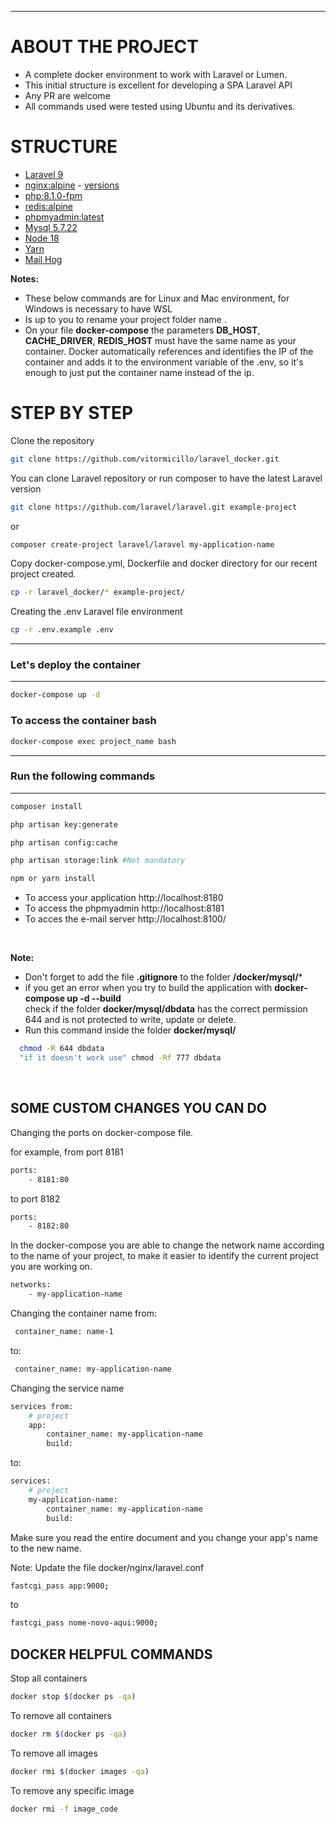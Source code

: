 ****
# ABOUT THE PROJECT
- A complete docker environment to work with Laravel or Lumen.
- This initial structure is excellent for developing a SPA Laravel API
- Any PR are welcome
- All commands used were tested using Ubuntu and its derivatives.

# STRUCTURE
 * [Laravel 9](https://laravel.com)
 * [nginx:alpine](https://hub.docker.com/_/nginx) - [versions](https://nginx.org/en/CHANGES)
 * [php:8.1.0-fpm](https://hub.docker.com/_/php)
 * [redis:alpine](https://hub.docker.com/_/redis)
 * [phpmyadmin:latest](https://hub.docker.com/_/phpmyadmin)
 * [Mysql 5.7.22](https://hub.docker.com/_/mysql)
 * [Node 18](https://github.com/nodesource/distributions#debmanual)
 * [Yarn](https://https://yarnpkg.com/)
 * [Mail Hog](https://github.com/mailhog/MailHog)

**Notes:** 
- These below commands are for Linux and Mac environment, for Windows is necessary to have WSL
- Is up to you to rename your project folder name .
- On your file **docker-compose** the parameters  **DB_HOST**, **CACHE_DRIVER**, **REDIS_HOST** must have the same name as your container.
Docker automatically references and identifies the IP of the container and adds it to the environment variable of the .env, so it's enough to just put the container name instead of the ip.

 # STEP BY STEP

Clone the repository
```sh
git clone https://github.com/vitormicillo/laravel_docker.git
```

You can clone Laravel repository or run composer to have the latest Laravel version

```sh
git clone https://github.com/laravel/laravel.git example-project
``` 
or

```sh
composer create-project laravel/laravel my-application-name
```

Copy docker-compose.yml, Dockerfile and docker directory for our recent project created.

```sh
cp -r laravel_docker/* example-project/
```

Creating the .env Laravel file environment
```sh
cp -r .env.example .env
```

----
### Let's deploy the container
----

```sh
docker-compose up -d
```

### To access the container bash
```sh
docker-compose exec project_name bash
```
----
### Run the following commands
----
```sh
composer install

php artisan key:generate

php artisan config:cache

php artisan storage:link #Not mandatory

npm or yarn install
```

- To access your application  http://localhost:8180
- To access the phpmyadmin http://localhost:8181
- To acces the e-mail server http://localhost:8100/

<br>

**Note:**
- Don't forget to add the file **.gitignore** to the folder **/docker/mysql/*** 
- if you get an error when you try to build the application with **docker-compose up -d --build**  
  check if the folder **docker/mysql/dbdata** has the correct permission 644 and is not protected to write, update or delete.
- Run this command inside the folder **docker/mysql/**

```sh
  chmod -R 644 dbdata
  "if it doesn't work use" chmod -Rf 777 dbdata
```

<br>

## SOME CUSTOM CHANGES YOU CAN DO
Changing the ports on docker-compose file.

for example, from port 8181

```sh
ports:
    - 8181:80
```
to port 8182
```sh
ports:
    - 8182:80
```

In the docker-compose you are able to change the network name according to the name of your project, to make it easier to identify the current project you are working on.
```sh
networks:
    - my-application-name
```

Changing the container name from:

```sh
 container_name: name-1
```
to:
```sh
 container_name: my-application-name
```

Changing the service name
```sh
services from:
    # project
    app:
        container_name: my-application-name
        build:
```        
to:
```sh
services:
    # project
    my-application-name:
        container_name: my-application-name
        build:
```  

Make sure you read the entire document and you change your app's name to the new name.

Note: Update the file docker/nginx/laravel.conf
```sh
fastcgi_pass app:9000;
```
to
```sh
fastcgi_pass nome-novo-aqui:9000;
```

## DOCKER HELPFUL COMMANDS

Stop all containers
```sh
docker stop $(docker ps -qa)
```

To remove all containers
```sh
docker rm $(docker ps -qa)
```

To remove all images
```sh
docker rmi $(docker images -qa)
```

To remove any specific image
```sh
docker rmi -f image_code
```
